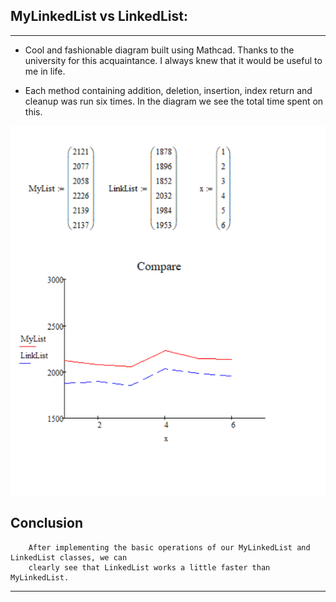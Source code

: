 ## MyLinkedList vs LinkedList:
<hr>

* Cool and fashionable diagram built using Mathcad. 
Thanks to the university for this acquaintance. 
I always knew that it would be useful to me in life.

* Each method containing addition, deletion, insertion, index return and cleanup was run six times. 
In the diagram we see the total time spent on this.

![](https://github.com/Ju1iana/netcracker.homework/blob/main/HW4_Collections/src/u/pankratova/resources/Compare.png)

Conclusion
----
        After implementing the basic operations of our MyLinkedList and LinkedList classes, we can 
        clearly see that LinkedList works a little faster than MyLinkedList.

<hr>
